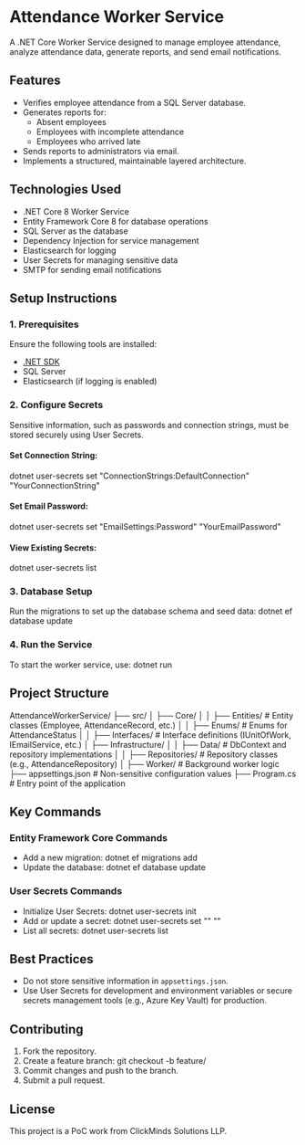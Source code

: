 # Attendance Worker Service

A .NET Core Worker Service designed to manage employee attendance, analyze attendance data, generate reports, and send email notifications.

## Features
- Verifies employee attendance from a SQL Server database.
- Generates reports for:
  - Absent employees
  - Employees with incomplete attendance
  - Employees who arrived late
- Sends reports to administrators via email.
- Implements a structured, maintainable layered architecture.

## Technologies Used
- .NET Core 8 Worker Service
- Entity Framework Core 8 for database operations
- SQL Server as the database
- Dependency Injection for service management
- Elasticsearch for logging
- User Secrets for managing sensitive data
- SMTP for sending email notifications

## Setup Instructions

### 1. Prerequisites
Ensure the following tools are installed:
- [.NET SDK](https://dotnet.microsoft.com/download)
- SQL Server
- Elasticsearch (if logging is enabled)

### 2. Configure Secrets
Sensitive information, such as passwords and connection strings, must be stored securely using User Secrets. 

#### Set Connection String:
dotnet user-secrets set "ConnectionStrings:DefaultConnection" "YourConnectionString"

#### Set Email Password:
dotnet user-secrets set "EmailSettings:Password" "YourEmailPassword"

#### View Existing Secrets:
dotnet user-secrets list

### 3. Database Setup
Run the migrations to set up the database schema and seed data:
dotnet ef database update

### 4. Run the Service
To start the worker service, use:
dotnet run

## Project Structure
AttendanceWorkerService/
├── src/
│   ├── Core/
│   │   ├── Entities/                # Entity classes (Employee, AttendanceRecord, etc.)
│   │   ├── Enums/                   # Enums for AttendanceStatus
│   │   ├── Interfaces/              # Interface definitions (IUnitOfWork, IEmailService, etc.)
│   ├── Infrastructure/
│   │   ├── Data/                    # DbContext and repository implementations
│   │   ├── Repositories/            # Repository classes (e.g., AttendanceRepository)
│   ├── Worker/                      # Background worker logic
├── appsettings.json                 # Non-sensitive configuration values
├── Program.cs                       # Entry point of the application

## Key Commands

### Entity Framework Core Commands
- Add a new migration:
  dotnet ef migrations add <MigrationName>
- Update the database:
  dotnet ef database update

### User Secrets Commands
- Initialize User Secrets:
  dotnet user-secrets init
- Add or update a secret:
  dotnet user-secrets set "<Key>" "<Value>"
- List all secrets:
  dotnet user-secrets list

## Best Practices
- Do not store sensitive information in `appsettings.json`.
- Use User Secrets for development and environment variables or secure secrets management tools (e.g., Azure Key Vault) for production.

## Contributing
1. Fork the repository.
2. Create a feature branch:
   git checkout -b feature/<feature-name>
3. Commit changes and push to the branch.
4. Submit a pull request.

## License
This project is a PoC work from ClickMinds Solutions LLP.